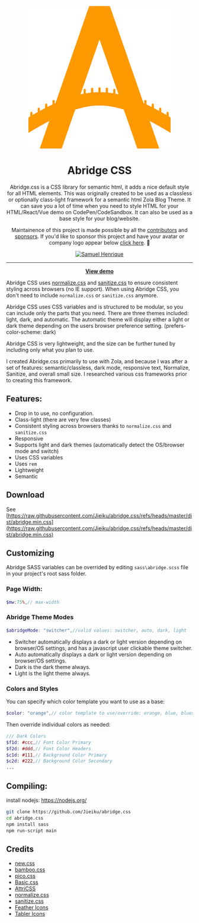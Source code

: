 <div align="center">
<img src="https://raw.githubusercontent.com/Jieiku/abridge.css/master/abridge.svg"/>

# Abridge CSS

Abridge.css is a CSS library for semantic html, it adds a nice default style for all HTML elements. This was originally created to be used as a classless or optionally class-light framework for a semantic html Zola Blog Theme. It can save you a lot of time when you need to style HTML for your HTML/React/Vue demo on CodePen/CodeSandbox. It can also be used as a base style for your blog/website.

Maintainence of this project is made possible by all the <a href="https://github.com/Jieiku/abridge.css/graphs/contributors">contributors</a> and <a href="https://github.com/sponsors/Jieiku">sponsors</a>. If you'd like to sponsor this project and have your avatar or company logo appear below <a href="https://github.com/sponsors/Jieiku">click here</a>. 💖

<!-- sponsors --><a href="https://github.com/yugfletcher"><img src="https:&#x2F;&#x2F;avatars.githubusercontent.com&#x2F;u&#x2F;50535827?u&#x3D;05a40a74732285f9a126fd7fd118a259a6fab6ca&amp;v&#x3D;4" width="60px" alt="" /></a><a href="https://github.com/samueloph"><img src="https:&#x2F;&#x2F;avatars.githubusercontent.com&#x2F;u&#x2F;2778482?u&#x3D;389037b5d44d9f53ee61280f02b9fd5a94fc624e&amp;v&#x3D;4" width="60px" alt="Samuel Henrique" /></a><!-- sponsors -->

---

**[View demo](https://abridge-css.pages.dev/)**

</div>

Abridge CSS uses [normalize.css](https://github.com/necolas/normalize.css/) and [sanitize.css](https://github.com/csstools/sanitize.css) to ensure consistent styling across browsers (no IE support). When using Abridge CSS, you don't need to include `normalize.css` or `sanitize.css` anymore.

Abridge CSS uses CSS variables and is structured to be modular, so you can include only the parts that you need. There are three themes included: light, dark, and automatic. The automatic theme will display either a light or dark theme depending on the users browser preference setting. (prefers-color-scheme: dark)

Abridge CSS is very lightweight, and the size can be further tuned by including only what you plan to use.

I created Abridge.css primarily to use with Zola, and because I was after a set of features: semantic/classless, dark mode, responsive text, Normalize, Sanitize, and overall small size. I researched various css frameworks prior to creating this framework.

## Features:

- Drop in to use, no configuration.
- Class-light (there are very few classes)
- Consistent styling across browsers thanks to `normalize.css` and `sanitize.css`
- Responsive
- Supports light and dark themes (automatically detect the OS/browser mode and switch)
- Uses CSS variables
- Uses `rem`
- Lightweight
- Semantic

## Download

See [https://raw.githubusercontent.com/Jieiku/abridge.css/refs/heads/master/dist/abridge.min.css](https://raw.githubusercontent.com/Jieiku/abridge.css/refs/heads/master/dist/abridge.min.css)

## Customizing

Abridge SASS variables can be overrided by editing `sass\abridge.scss` file in your project's root sass folder.

### Page Width:

```scss
$mw:75%,// max-width
```

### Abridge Theme Modes

```scss
$abridgeMode: "switcher",//valid values: switcher, auto, dark, light
```

- Switcher automatically displays a dark or light version depending on browser/OS settings, and has a javascript user clickable theme switcher.
- Auto automatically displays a dark or light version depending on browser/OS settings.
- Dark is the dark theme always.
- Light is the light theme always.

### Colors and Styles

You can specify which color template you want to use as a base:
```scss
$color: "orange",// color template to use/override: orange, blue, blueshade
```

Then override individual colors as needed:
```scss
/// Dark Colors
$f1d: #ccc,// Font Color Primary
$f2d: #ddd,// Font Color Headers
$c1d: #111,// Background Color Primary
$c2d: #222,// Background Color Secondary
...
```

## Compiling:

install nodejs: https://nodejs.org/

```bash
git clone https://github.com/Jieiku/abridge.css
cd abridge.css
npm install sass
npm run-script main
```

## Credits
- [new.css](https://github.com/xz/new.css)
- [bamboo.css](https://github.com/rilwis/bamboo)
- [pico.css](https://github.com/picocss/pico)
- [Basic.css](https://github.com/vladocar/Basic.css)
- [AttriCSS](https://github.com/raj457036/attriCSS)
- [normalize.css](https://github.com/necolas/normalize.css)
- [sanitize.css](https://github.com/csstools/sanitize.css)
- [Feather Icons](https://github.com/feathericons/feather)
- [Tabler Icons](https://github.com/tabler/tabler-icons)
